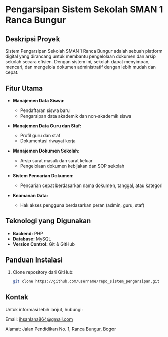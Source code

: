 # Pengarsipan Sistem Sekolah SMAN 1 Ranca Bungur

## **Deskripsi Proyek**

Sistem Pengarsipan Sekolah SMAN 1 Ranca Bungur adalah sebuah platform digital yang dirancang untuk membantu pengelolaan dokumen dan arsip sekolah secara efisien. Dengan sistem ini, sekolah dapat menyimpan, mencari, dan mengelola dokumen administratif dengan lebih mudah dan cepat.

## **Fitur Utama**

- **Manajemen Data Siswa:**

  - Pendaftaran siswa baru
  - Pengarsipan data akademik dan non-akademik siswa

- **Manajemen Data Guru dan Staf:**

  - Profil guru dan staf
  - Dokumentasi riwayat kerja

- **Manajemen Dokumen Sekolah:**
  - Arsip surat masuk dan surat keluar
  - Pengelolaan dokumen kebijakan dan SOP sekolah
- **Sistem Pencarian Dokumen:**

  - Pencarian cepat berdasarkan nama dokumen, tanggal, atau kategori

- **Keamanan Data:**
  - Hak akses pengguna berdasarkan peran (admin, guru, staf)

## **Teknologi yang Digunakan**

- **Backend:** PHP
- **Database:** MySQL
- **Version Control:** Git & GitHub

## **Panduan Instalasi**

1. Clone repository dari GitHub:
   ```bash
   git clone https://github.com/username/repo_sistem_pengarsipan.git
   ```

## Kontak

Untuk informasi lebih lanjut, hubungi:

Email: ihsanlana864@gmail.com

Alamat: Jalan Pendidikan No. 1, Ranca Bungur, Bogor
